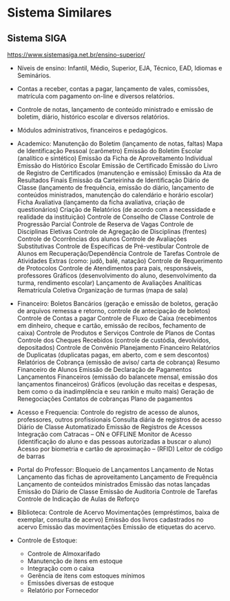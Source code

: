 # Sistema Similares

## Sistema SIGA

https://www.sistemasiga.net.br/ensino-superior/

- Níveis de ensino: Infantil, Médio, Superior, EJA, Técnico, EAD, Idiomas e Seminários.
- Contas a receber, contas a pagar, lançamento de vales, comissões, matrícula com pagamento on-line e diversos relatórios.
- Controle de notas, lançamento de conteúdo ministrado e emissão de boletim, diário, histórico escolar e diversos relatórios.
- Módulos administrativos, financeiros e pedagógicos.

- Academico:
    Manutenção do Boletim (lançamento de notas, faltas)
    Mapa de Identificação Pessoal (carômetro)
    Emissão do Boletim Escolar (analítico e sintético)
    Emissão da Ficha de Aproveitamento Individual
    Emissão do Histórico Escolar
    Emissão de Certificado
    Emissão do Livro de Registro de Certificados (manutenção e emissão)
    Emissão da Ata de Resultados Finais
    Emissão da Carteirinha de Identificação
    Diário de Classe (lançamento de frequência, emissão do diário, lançamento de conteúdos ministrados, manutenção do calendário e horário escolar)
    Ficha Avaliativa (lançamento da ficha avaliativa, criação de questionários)
    Criação de Relatórios (de acordo com a necessidade e realidade da instituição)
    Controle de Conselho de Classe
    Controle de Progressão Parcial
    Controle de Reserva de Vagas
    Controle de Disciplinas Eletivas
    Controle de Agregação de Disciplinas (frentes)
    Controle de Ocorrências dos alunos
    Controle de Avaliações Substitutivas
    Controle de Específicas de Pré-vestibular
    Controle de Alunos em Recuperação/Dependência
    Controle de Tarefas
    Controle de Atividades Extras (como: judô, balé, natação)
    Controle de Requerimento de Protocolos
    Controle de Atendimentos para pais, responsáveis, professores
    Gráficos (desenvolvimento do aluno, desenvolvimento da turma, rendimento escolar)
    Lançamento de Avaliações Analíticas
    Rematrícula Coletiva
    Organização de turmas (mapa de sala)

- Financeiro:
    Boletos Bancários (geração e emissão de boletos, geração de arquivos remessa e retorno, controle de antecipação de boletos)
    Controle de Contas a pagar
    Controle de Fluxo de Caixa (recebimentos em dinheiro, cheque e cartão, emissão de recibos, fechamento de caixa)
    Controle de Produtos e Serviços
    Controle de Planos de Contas
    Controle dos Cheques Recebidos (controle de custódia, devolvidos, depositados)
    Controle de Convênio
    Planejamento Financeiro
    Relatórios de Duplicatas (duplicatas pagas, em aberto, com e sem descontos)
    Relatórios de Cobrança (emissão de aviso/ carta de cobrança)
    Resumo Financeiro de Alunos
    Emissão de Declaração de Pagamentos
    Lançamentos Financeiros (emissão do balancete mensal, emissão dos lançamentos financeiros)
    Gráficos (evolução das receitas e despesas, bem como o da inadimplência e seu rankin e muito mais)
    Geração de Renegociações
    Contatos de cobranças
    Plano de pagamentos

- Acesso e Frequencia:
    Controle do registro de acesso de alunos, professores, outros profissionais
    Consulta diária de registros de acesso
    Diário de Classe Automatizado
    Emissão de Registros de Acessos
    Integração com Catracas – ON e OFFLINE
    Monitor de Acesso (identificação do aluno e das pessoas autorizadas a buscar o aluno)
    Acesso por biometria e cartão de aproximação – (RFID)
    Leitor de código de barras

- Portal do Professor:
    Bloqueio de Lançamentos
    Lançamento de Notas
    Lançamento das fichas de aproveitamento
    Lançamento de Frequência
    Lançamento de conteúdos ministrados
    Emissão das notas lançadas
    Emissão do Diário de Classe
    Emissão de Auditoria
    Controle de Tarefas 
    Controle de Indicação de Aulas de Reforço

- Biblioteca:
    Controle de Acervo
    Movimentações (empréstimos, baixa de exemplar, consulta de acervo)
    Emissão dos livros cadastrados no acervo
    Emissão das movimentações
    Emissão de etiquetas do acervo.

- Controle de Estoque:
    - Controle de Almoxarifado
    - Manutenção de itens em estoque
    - Integração com o caixa
    - Gerência de itens com estoques mínimos
    - Emissões diversas de estoque
    - Relatório por Fornecedor
